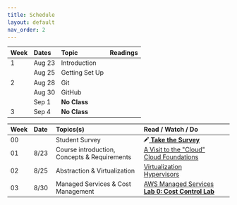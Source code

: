 ```yaml
---
title: Schedule
layout: default
nav_order: 2
---
```


| Week  | Dates   | Topic | Readings |
|:------|:--------|:------|:---------|
| 1     | Aug 23  | Introduction    | |
|       | Aug 25  | Getting Set Up  | |
| 2     | Aug 28  | Git             | |
|       | Aug 30  | GitHub          | |
|       | Sep 1   | **No Class**    | |
| 3     | Sep 4   | **No Class**    | |


<table>
  <thead>
    <tr>
      <th style="text-align:left;">Week</th>
      <th style="text-align:left;width:10%;">Date</th>
      <th style="text-align:left;">Topics(s)</th>
      <th style="text-align:left;width:40%;">Read / Watch / Do</th>
    </tr>
  </thead>
  <tbody>
    <tr>
      <td>00</td>
      <td> </td>
      <td>Student Survey</td>
      <td>
        <a href="https://l.uvarc.io/f22-survey" target="_new"><img src="/images/writing.png" /> <b>Take the Survey</b></a>
      </td>
    </tr>
    <tr>
      <td>01</td>
      <td>8/23</td>
      <td>Course introduction, Concepts & Requirements</td>
      <td>
        <a href="https://www.youtube.com/watch?v=94PO2-TL4Vs" target="_new">A Visit to the "Cloud"</a> <br />
        <a href="https://l.uvarc.io/yff" target="_new">Cloud Foundations</a> <br />
      </td>
    </tr>
    <tr>
      <td>02</td>
      <td>8/25</td>
      <td>Abstraction & Virtualization</td>
      <td>
        <a href="https://www.youtube.com/watch?v=FZR0rG3HKIk" target="_new">Virtualization</a> <br />
        <a href="https://en.wikipedia.org/wiki/Hypervisor" target="_new">Hypervisors</a> <br />
      </td>
    </tr>
    <tr>
      <td>03</td>
      <td>8/30</td>
      <td>Managed Services & Cost Management</td>
      <td>
        <a href="https://aws.amazon.com/managed-services/">AWS Managed Services</a><br />
        <a href="https://l.uvarc.io/cost-lab"><b>Lab 0: Cost Control Lab</b></a> <br />
      </td>
    </tr>
  </tbody>
</table>

